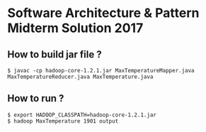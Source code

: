 # Software Architecture & Pattern Midterm Solution 2017

## How to build jar file ?

```
$ javac -cp hadoop-core-1.2.1.jar MaxTemperatureMapper.java MaxTemperatureReducer.java MaxTemperature.java
```

## How to run ?

```
$ export HADOOP_CLASSPATH=hadoop-core-1.2.1.jar
$ hadoop MaxTemperature 1901 output
```
